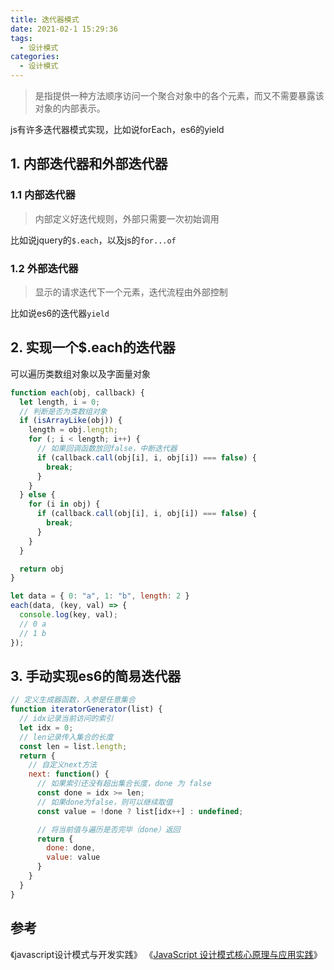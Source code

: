 ```yaml
---
title: 迭代器模式
date: 2021-02-1 15:29:36
tags:
  - 设计模式
categories:
  - 设计模式
---
```

> 是指提供一种方法顺序访问一个聚合对象中的各个元素，而又不需要暴露该对象的内部表示。
<!--more-->
js有许多迭代器模式实现，比如说forEach，es6的yield

## 1. 内部迭代器和外部迭代器

### 1.1 内部迭代器

> 内部定义好迭代规则，外部只需要一次初始调用

比如说jquery的`$.each`，以及js的`for...of`

### 1.2 外部迭代器

> 显示的请求迭代下一个元素，迭代流程由外部控制

比如说es6的迭代器`yield`

## 2. 实现一个$.each的迭代器

可以遍历类数组对象以及字面量对象

```js
function each(obj, callback) {
  let length, i = 0;
  // 判断是否为类数组对象
  if (isArrayLike(obj)) {
    length = obj.length;
    for (; i < length; i++) {
      // 如果回调函数放回false，中断迭代器
      if (callback.call(obj[i], i, obj[i]) === false) {
        break;
      }
    }
  } else {
    for (i in obj) {
      if (callback.call(obj[i], i, obj[i]) === false) {
        break;
      }
    }
  }

  return obj
}

let data = { 0: "a", 1: "b", length: 2 }
each(data, (key, val) => {
  console.log(key, val); 
  // 0 a
  // 1 b
});
```

## 3. 手动实现es6的简易迭代器

```js
// 定义生成器函数，入参是任意集合
function iteratorGenerator(list) {
  // idx记录当前访问的索引
  let idx = 0;
  // len记录传入集合的长度
  const len = list.length;
  return {
    // 自定义next方法
    next: function() {
      // 如果索引还没有超出集合长度，done 为 false
      const done = idx >= len;
      // 如果done为false，则可以继续取值
      const value = !done ? list[idx++] : undefined;

      // 将当前值与遍历是否完毕（done）返回
      return {
        done: done,
        value: value
      }
    }
  }
}
```

## 参考

《javascript设计模式与开发实践》
《[JavaScript 设计模式核⼼原理与应⽤实践](https://juejin.cn/book/6844733790204461070/section)》